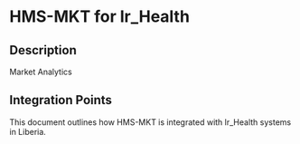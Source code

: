 # HMS-MKT for lr_Health

## Description

Market Analytics

## Integration Points

This document outlines how HMS-MKT is integrated with lr_Health systems in Liberia.
